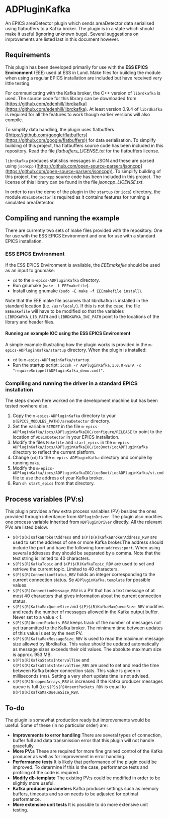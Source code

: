 # ADPluginKafka
An EPICS areaDetector plugin which sends areaDetector data serialised using flatbuffers to a Kafka broker. The plugin is in a state which should make it useful (ignoring unknown bugs). Several suggestions on improvements are listed last in this document however.

## Requirements
This plugin has been developed primarily for use with the **ESS EPICS Environment** (EEE) used at ESS in Lund. Make files for building the module when using a regular EPICS installation are included but have received very little testing.

For communicating with the Kafka broker, the C++ version of `librdkafka` is used. The source code for this library can be downloaded from [https://github.com/edenhill/librdkafka](https://github.com/edenhill/librdkafka). At least version 0.9.4 of `librdkafka` is required for all the features to work though earlier versions will also compile.

To simplify data handling, the plugin uses flatbuffers ([https://github.com/google/flatbuffers](https://github.com/google/flatbuffers)) for data serialisation. To simplify building of this project, tha flatbuffers source code has been included in this repository. Read the file *flatbuffers_LICENSE.txt* for the flatbuffers license.

`librdkafka` produces statistics messages in JSON and these are parsed using `jsoncpp` ([https://github.com/open-source-parsers/jsoncpp](https://github.com/open-source-parsers/jsoncpp)). To simplify building of this project, the `jsoncpp` source code has been included in this project. The license of this library can be found in the file *jsoncpp_LICENSE.txt*.

In order to run the demo of the plugin in the `startup` (or `iocs`) directory, the module `ADSimDetector` is required as it contains features for running a simulated areaDetector.

## Compiling and running the example
There are currently two sets of make files provided with the repository. One for use with the ESS EPICS Environment and one for use with a standard EPICS installation.

### ESS EPICS Environment
If the ESS EPICS Environment is available, the *EEEmakefile* should be used as an input to gnumake:

* `cd` to the `m-epics-ADPluginKafka` directory.
* Run gnumake (`make -f EEEmakefile`).
* Install using gnumake (`sudo -E make -f EEEmakefile install`).

Note that the EEE make file assumes that librdkafka is installed in the standard location (i.e. `/usr/local/`). If this is not the case, the file `EEEmakefile` will have to be modified so that the variables `LIBRDKAFKA_LIB_PATH` and `LIBRDKAFKA_INC_PATH`  point to the locations of the library and header files.

#### Running an example IOC using the ESS EPICS Environment
A simple example illustrating how the plugin works is provided in the `m-epics-ADPluginKafka/startup` directory. When the plugin is installed:

* `cd` to `m-epics-ADPluginKafka/startup`.
* Run the startup script: `iocsh -r ADPluginKafka,1.0.0-BETA -c "requireSnippet(ADPluginKafka_demo.cmd)"`.

### Compiling and running the driver in a standard EPICS installation
The steps shown here worked on the development machine but has been tested nowhere else.

1. Copy the `m-epics-ADPluginKafka` directory to your `$(EPICS_MODULES_PATH)/areaDetector` directory.
2. Set the variable `SIMDET` in the file `m-epics-ADPluginKafka/iocs/ADPluginKafkaIOC/configure/RELEASE` to point to the location of `ADSimDetector` in your EPICS installation.
3. Modify the files `Makefile` and `start_epics` in the `m-epics-ADPluginKafka/iocs/ADPluginKafkaIOC/iocBoot/iocADPluginKafka` directory to reflect the current platform.
4. Change (`cd`) to the `m-epics-ADPluginKafka` directory and compile by running `make`.
5. Modify the `m-epics-ADPluginKafka/iocs/ADPluginKafkaIOC/iocBoot/iocADPluginKafka/st.cmd` file to use the address of your Kafka broker.
6. Run `sh start_epics` from that directory.


## Process variables (PV:s)
This plugin provides a few extra process variables (PV) besides the ones provided through inheritance from `NDPluginDriver`. The plugin also modifies one process variable inherited from `NDPluginDriver` directly. All the relevant PVs are listed below.

* `$(P)$(R)KafkaBrokerAddress` and `$(P)$(R)KafkaBrokerAddress_RBV` are used to set the address of one or more Kafka broker.The address should include the port and have the following form:`address:port`. When using several addresses they should be separated by a comma. Note that the text string is limited to 40 characters.
* `$(P)$(R)KafkaTopic` and `$(P)$(R)KafkaTopic_RBV` are used to set and retrieve the current topic. Limited to 40 characters.
* `$(P)$(R)ConnectionStatus_RBV` holds an integer corresponding to the current connection status. Se `ADPluginKafka.template` for possible values.
* `$(P)$(R)ConnectionMessage_RBV` is a PV that has a text message of at most 40 characters that gives information about the current connection status.
* `$(P)$(R)KafkaMaxQueueSize` and `$(P)$(R)KafkaMaxQueueSize_RBV` modifies and reads the number of messages allowed in the Kafka output buffer. Never set to a value < 1.
* `$(P)$(R)UnsentPackets_RBV` keeps track of the number of messages not yet transmitted to the Kafka broker. The minimum time between updates of this value is set by the next PV.
* `$(P)$(R)KafkaMaxMessageSize_RBV` is used to read the maximum message size allowed by librdkafka. This value should be updated automatically as message sizes exceeds their old values. The absolute maximum size is approx. 953 MB.
* `$(P)$(R)KafkaStatsIntervalTime` and `$(P)$(R)KafkaStatsIntervalTime_RBV` are used to set and read the time between Kafka broker connection stats. This value is given in milliseconds (ms). Setting a very short update time is not advised.
* `$(P)$(R)DroppedArrays_RBV` is increased if the Kafka producer messages queue is full (i.e `$(P)$(R)UnsentPackets_RBV` is equal to `$(P)$(R)KafkaMaxQueueSize_RBV`.

## To-do
The plugin is somewhat production ready but improvements would be useful. Some of these (in no particular order) are:

* **Improvements to error handling** There are several types of connection, buffer full and data transmission error that this plugin will not handle gracefully.
* **More PV:s** These are required for more fine grained control of the Kafka producer as well as for improvement in error handling.
* **Performance tests** It is likely that performance of the plugin could be improved. To determine if this is the case, performance tests and profiling of the code is required.
* **Modify db-template** The existing PV:s could be modified in order to be slightly more useful.
* **Kafka producer parameters** Kafka producer settings such as memory buffers, timeouts and so on needs to be adjusted for optimal performance.
* **More extensive unit tests** It is possible to do more extensive unit testing.

